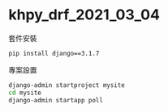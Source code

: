 # khpy_drf_2021_03_04
套件安裝

```bash
pip install django==3.1.7

```

專案設置
```bash
django-admin startproject mysite
cd mysite
django-admin startapp poll
```
